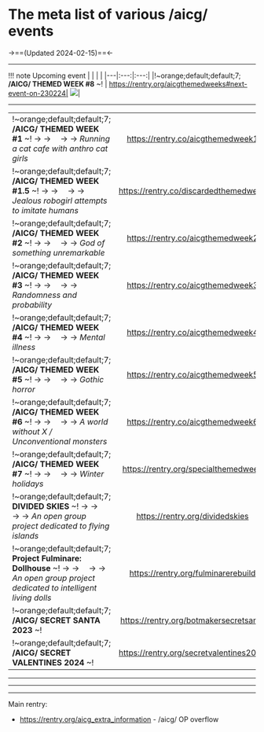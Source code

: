 # The meta list of various /aicg/ events

->==(Updated 2024-02-15)==<-

***
!!! note Upcoming event
    | | | |
    |---|:---:|:---:|
    |!~orange;default;default;7; **/AICG/ THEMED WEEK #8** ~!  | https://rentry.org/aicgthemedweeks#next-event-on-230224| ![](https://media.tenor.com/_62bXB8gnzoAAAAj/loading.gif)|

***
| | | |
|---|:---:|:---:|
|!~orange;default;default;7; **/AICG/ THEMED WEEK #1** ~!  -> ->   -> ->  *Running a cat cafe with anthro cat girls*| https://rentry.co/aicgthemedweek1| ![](https://files.catbox.moe/884dj8.png)|
|!~orange;default;default;7; **/AICG/ THEMED WEEK #1.5** ~!  -> ->   -> ->  *Jealous robogirl attempts to imitate humans*| https://rentry.co/discardedthemedweek| ![](https://files.catbox.moe/bbwj2b.png)|
|!~orange;default;default;7; **/AICG/ THEMED WEEK #2** ~!  -> ->   -> ->  *God of something unremarkable*| https://rentry.co/aicgthemedweek2| ![](https://files.catbox.moe/6io05q.png)|
|!~orange;default;default;7; **/AICG/ THEMED WEEK #3** ~!  -> ->   -> ->  *Randomness and probability*| https://rentry.co/aicgthemedweek3| ![](https://files.catbox.moe/jooqvq.png)|
|!~orange;default;default;7; **/AICG/ THEMED WEEK #4** ~!  -> ->   -> ->  *Mental illness*| https://rentry.co/aicgthemedweek4| ![](https://files.catbox.moe/i0mi0h.png)|
|!~orange;default;default;7; **/AICG/ THEMED WEEK #5** ~!  -> ->   -> ->  *Gothic horror*| https://rentry.co/aicgthemedweek5| ![](https://files.catbox.moe/uj9yw8.png)|
|!~orange;default;default;7; **/AICG/ THEMED WEEK #6** ~!  -> ->   -> ->  *A world without X / Unconventional monsters*| https://rentry.co/aicgthemedweek6| ![](https://files.catbox.moe/6tc9fu.png)|
|!~orange;default;default;7; **/AICG/ THEMED WEEK #7** ~!  -> ->   -> ->  *Winter holidays*| https://rentry.org/specialthemedweek| ![](https://files.catbox.moe/qqqdhj.png)|
|!~orange;default;default;7; **DIVIDED SKIES** ~!  -> ->   -> ->  *An open group project dedicated to flying islands*| https://rentry.org/dividedskies| ![](https://files.catbox.moe/o1wa1o.png)|
|!~orange;default;default;7; **Project Fulminare: Dollhouse** ~!  -> ->   -> ->  *An open group project dedicated to intelligent living dolls*| https://rentry.org/fulminarerebuild| ![](https://files.catbox.moe/iavmvb.png)|
|!~orange;default;default;7; **/AICG/ SECRET SANTA 2023** ~! | https://rentry.org/botmakersecretsanta| ![](https://files.catbox.moe/37x08v.png)|
|!~orange;default;default;7; **/AICG/ SECRET VALENTINES 2024** ~! | https://rentry.org/secretvalentines2024| ![](https://files.catbox.moe/z1t2n9.png)|

***
***
***
Main rentry:
- https://rentry.org/aicg_extra_information - /aicg/ OP overflow